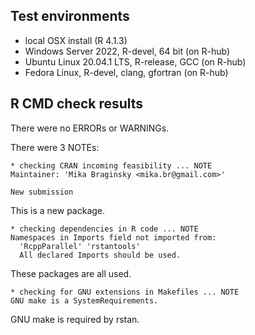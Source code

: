 ## Test environments
- local OSX install (R 4.1.3)
- Windows Server 2022, R-devel, 64 bit (on R-hub)
- Ubuntu Linux 20.04.1 LTS, R-release, GCC (on R-hub)
- Fedora Linux, R-devel, clang, gfortran (on R-hub)


## R CMD check results

There were no ERRORs or WARNINGs.

There were 3 NOTEs:

```
* checking CRAN incoming feasibility ... NOTE
Maintainer: 'Mika Braginsky <mika.br@gmail.com>'

New submission
```

This is a new package.


```
* checking dependencies in R code ... NOTE
Namespaces in Imports field not imported from:
  'RcppParallel' 'rstantools'
  All declared Imports should be used.
```

These packages are all used.


```
* checking for GNU extensions in Makefiles ... NOTE
GNU make is a SystemRequirements.
```

GNU make is required by rstan.
